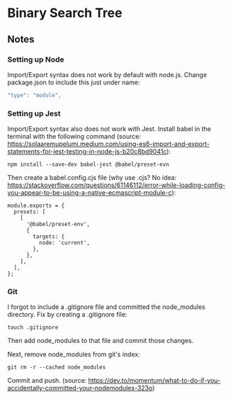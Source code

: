 # Binary Search Tree

## Notes

### Setting up Node

Import/Export syntax does not work by default with node.js. Change package.json to include this just under name:

```javascript
"type": "module",
```

### Setting up Jest

Import/Export syntax also does not work with Jest. Install babel in the terminal with the following command (source: https://solaaremupelumi.medium.com/using-es6-import-and-export-statements-for-jest-testing-in-node-js-b20c8bd9041c):

```
npm install --save-dev babel-jest @babel/preset-evn
```

Then create a babel.config.cjs file (why use .cjs? No idea: https://stackoverflow.com/questions/61146112/error-while-loading-config-you-appear-to-be-using-a-native-ecmascript-module-c):

```
module.exports = {
  presets: [
    [
      '@babel/preset-env',
      {
        targets: {
          node: 'current',
        },
      },
    ],
  ],
};

```

### Git

I forgot to include a .gitignore file and committed the node_modules directory. Fix by creating a .gitignore file:

```
touch .gitignore
```

Then add node_modules to that file and commit those changes.

Next, remove node_modules from git's index:

```
git rm -r --cached node_modules
```

Commit and push.
(source: https://dev.to/momentum/what-to-do-if-you-accidentally-committed-your-nodemodules-323o)
